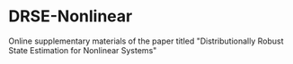 # DRSE-Nonlinear
Online supplementary materials of the paper titled "Distributionally Robust State Estimation for Nonlinear Systems"

